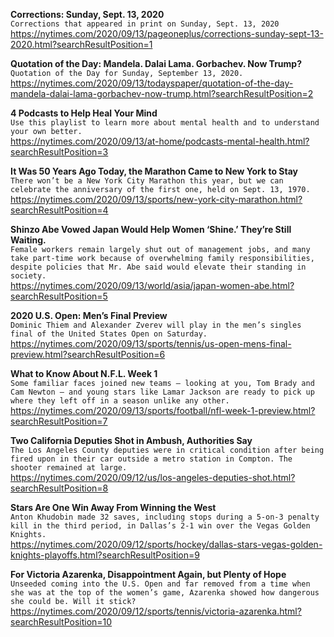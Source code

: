 **Corrections: Sunday, Sept. 13, 2020**\
`Corrections that appeared in print on Sunday, Sept. 13, 2020`\
https://nytimes.com/2020/09/13/pageoneplus/corrections-sunday-sept-13-2020.html?searchResultPosition=1

**Quotation of the Day: Mandela. Dalai Lama. Gorbachev. Now Trump?**\
`Quotation of the Day for Sunday, September 13, 2020.`\
https://nytimes.com/2020/09/13/todayspaper/quotation-of-the-day-mandela-dalai-lama-gorbachev-now-trump.html?searchResultPosition=2

**4 Podcasts to Help Heal Your Mind**\
`Use this playlist to learn more about mental health and to understand your own better.`\
https://nytimes.com/2020/09/13/at-home/podcasts-mental-health.html?searchResultPosition=3

**It Was 50 Years Ago Today, the Marathon Came to New York to Stay**\
`There won’t be a New York City Marathon this year, but we can celebrate the anniversary of the first one, held on Sept. 13, 1970.`\
https://nytimes.com/2020/09/13/sports/new-york-city-marathon.html?searchResultPosition=4

**Shinzo Abe Vowed Japan Would Help Women ‘Shine.’ They’re Still Waiting.**\
`Female workers remain largely shut out of management jobs, and many take part-time work because of overwhelming family responsibilities, despite policies that Mr. Abe said would elevate their standing in society.`\
https://nytimes.com/2020/09/13/world/asia/japan-women-abe.html?searchResultPosition=5

**2020 U.S. Open: Men’s Final Preview**\
`Dominic Thiem and Alexander Zverev will play in the men’s singles final of the United States Open on Saturday.`\
https://nytimes.com/2020/09/13/sports/tennis/us-open-mens-final-preview.html?searchResultPosition=6

**What to Know About N.F.L. Week 1**\
`Some familiar faces joined new teams — looking at you, Tom Brady and Cam Newton — and young stars like Lamar Jackson are ready to pick up where they left off in a season unlike any other.`\
https://nytimes.com/2020/09/13/sports/football/nfl-week-1-preview.html?searchResultPosition=7

**Two California Deputies Shot in Ambush, Authorities Say**\
`The Los Angeles County deputies were in critical condition after being fired upon in their car outside a metro station in Compton. The shooter remained at large.`\
https://nytimes.com/2020/09/12/us/los-angeles-deputies-shot.html?searchResultPosition=8

**Stars Are One Win Away From Winning the West**\
`Anton Khudobin made 32 saves, including stops during a 5-on-3 penalty kill in the third period, in Dallas’s 2-1 win over the Vegas Golden Knights.`\
https://nytimes.com/2020/09/12/sports/hockey/dallas-stars-vegas-golden-knights-playoffs.html?searchResultPosition=9

**For Victoria Azarenka, Disappointment Again, but Plenty of Hope**\
`Unseeded coming into the U.S. Open and far removed from a time when she was at the top of the women’s game, Azarenka showed how dangerous she could be. Will it stick?`\
https://nytimes.com/2020/09/12/sports/tennis/victoria-azarenka.html?searchResultPosition=10

